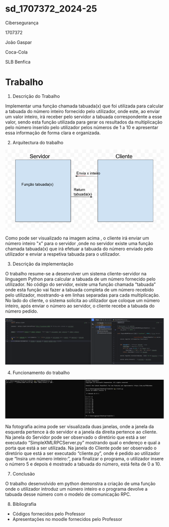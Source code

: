 # sd_1707372_2024-25

Cibersegurança
 
1707372

João Gaspar

Coca-Cola

SLB Benfica

# Trabalho

1. Descrição do Trabalho

Implementar uma função chamada tabuada(x) que foi utilizada para calcular a tabuada do número inteiro fornecido pelo utilizador, onde este, ao enviar um valor inteiro, irá receber pelo servidor a tabuada correspondente a esse valor, sendo esta função utilizada para gerar os resultados da multiplicação pelo número inserido pelo utilizador pelos números de 1 a 10 e apresentar essa informação de forma clara e organizada.	

2. Arquitectura do trabalho

![Fotografia da Arquitetura do Trabalho](/Trabalho/img/Arquitetura_Trabalho.png)

Como pode ser visualizado na imagem acima , o cliente irá enviar um número inteiro "x" para o servidor ,onde no servidor existe uma função chamada tabuada(x) que irá efetuar a tabuada do número enviado pelo utilizador e enviar a respetiva tabuada para o utilizador.

3. Descrição da implementação

O trabalho resume-se a desenvolver um sistema cliente-servidor na linguagem Python para calcular a tabuada de um número fornecido pelo utilizador. No código do servidor, existe uma função chamada “tabuada” onde esta função vai fazer a tabuada completa de um número recebido pelo utilizador, mostrando-a em linhas separadas para cada multiplicação. No lado do cliente, o sistema solicita ao utilizador que coloque um número inteiro, após enviar o número ao servidor, o cliente recebe a tabuada do número pedido. 

![Fotografia do Código do Trabalho](/Trabalho/img/Trabalho_Codigo.png)


4. Funcionamento do trabalho

![Fotografia do Trabalho a Funcionar](/Trabalho/img/Trabalho_Funcao.png)

Na fotografia acima  pode ser visualizada duas janelas, onde a janela da esquerda pertence à do servidor e a janela da direita pertence ao cliente. Na janela do Servidor pode ser observado o diretório que está a ser executado “SimpleXMLRPCServer.py” mostrando qual o endereço e qual a porta que está a ser utilizada. Na janela do Cliente pode ser observado o diretório que está a ser executado “cliente.py”, onde é pedido ao utilizador que “Insira um número inteiro:”, para finalizar o programa, o utilizador insere o número 5 e depois é mostrado a tabuada do número, está feita de 0 a 10.

7. Conclusão

O trabalho desenvolvido em python demonstra a criação de uma função onde o utilizador introduz um número inteiro e o programa devolve a tabuada desse número com o modelo de comunicação RPC.
 
8. Bibliografia

- Códigos fornecidos pelo Professor
- Apresentações no moodle fornecidos pelo Professor

